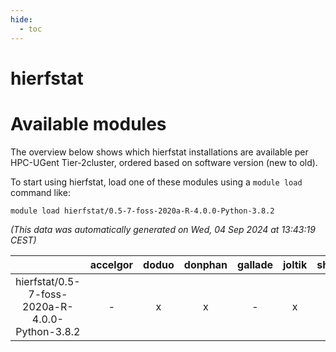 ```yaml
---
hide:
  - toc
---
```


hierfstat
=========

# Available modules


The overview below shows which hierfstat installations are available per HPC-UGent Tier-2cluster, ordered based on software version (new to old).

To start using hierfstat, load one of these modules using a `module load` command like:

```shell
module load hierfstat/0.5-7-foss-2020a-R-4.0.0-Python-3.8.2
```

*(This data was automatically generated on Wed, 04 Sep 2024 at 13:43:19 CEST)*  

| |accelgor|doduo|donphan|gallade|joltik|shinx|skitty|
| :---: | :---: | :---: | :---: | :---: | :---: | :---: | :---: |
|hierfstat/0.5-7-foss-2020a-R-4.0.0-Python-3.8.2|-|x|x|-|x|-|x|
